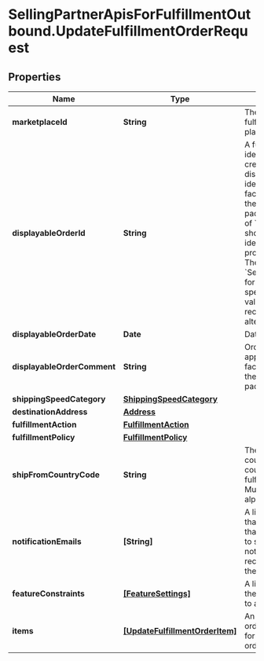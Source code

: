 # SellingPartnerApisForFulfillmentOutbound.UpdateFulfillmentOrderRequest

## Properties

Name | Type | Description | Notes
------------ | ------------- | ------------- | -------------
**marketplaceId** | **String** | The marketplace the fulfillment order is placed against. | [optional] 
**displayableOrderId** | **String** | A fulfillment order identifier that the seller creates. This value displays as the order identifier in recipient-facing materials such as the outbound shipment packing slip. The value of &#x60;DisplayableOrderId&#x60; should match the order identifier that the seller provides to the recipient. The seller can use the &#x60;SellerFulfillmentOrderId&#x60; for this value or they can specify an alternate value if they want the recipient to reference an alternate order identifier. | [optional] 
**displayableOrderDate** | **Date** | Date timestamp | [optional] 
**displayableOrderComment** | **String** | Order-specific text that appears in recipient-facing materials such as the outbound shipment packing slip. | [optional] 
**shippingSpeedCategory** | [**ShippingSpeedCategory**](ShippingSpeedCategory.md) |  | [optional] 
**destinationAddress** | [**Address**](Address.md) |  | [optional] 
**fulfillmentAction** | [**FulfillmentAction**](FulfillmentAction.md) |  | [optional] 
**fulfillmentPolicy** | [**FulfillmentPolicy**](FulfillmentPolicy.md) |  | [optional] 
**shipFromCountryCode** | **String** | The two-character country code for the country from which the fulfillment order ships. Must be in ISO 3166-1 alpha-2 format. | [optional] 
**notificationEmails** | **[String]** | A list of email addresses that the seller provides that are used by Amazon to send ship-complete notifications to recipients on behalf of the seller. | [optional] 
**featureConstraints** | [**[FeatureSettings]**](FeatureSettings.md) | A list of features and their fulfillment policies to apply to the order. | [optional] 
**items** | [**[UpdateFulfillmentOrderItem]**](UpdateFulfillmentOrderItem.md) | An array of fulfillment order item information for updating a fulfillment order. | [optional] 


